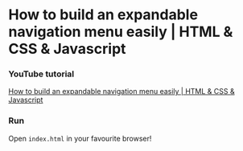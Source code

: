 # How to build an expandable navigation menu easily | HTML & CSS & Javascript

### YouTube tutorial

[How to build an expandable navigation menu easily | HTML & CSS & Javascript](https://youtu.be/cMI0dEPuwbc)

### Run

Open `index.html` in your favourite browser!
